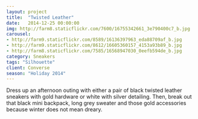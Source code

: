 ```yaml
---
layout: project
title:  "Twisted Leather"
date:   2014-12-25 00:00:00
img: http://farm8.staticflickr.com/7600/16755342661_3e790400c7_b.jpg
carousel:
- http://farm9.staticflickr.com/8589/16136397963_eda88709af_b.jpg
- http://farm9.staticflickr.com/8612/16605360157_4153a93b89_b.jpg
- http://farm8.staticflickr.com/7585/16568947030_0eefb594de_b.jpg
category: Sneakers
tags: "Silhouette"
client: Converse
season: "Holiday 2014"
---
```

Dress up an afternoon outing with either a pair of black twisted leather sneakers with gold hardware or white with silver detailing. Then, break out that black mini backpack, long grey sweater and those gold accessories because winter does not mean dreary. 
